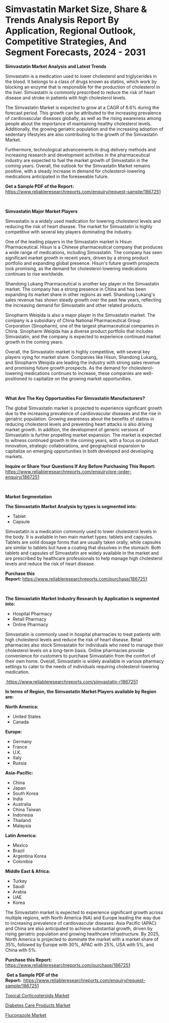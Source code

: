 <p><h1>Simvastatin Market Size, Share & Trends Analysis Report By Application, Regional Outlook, Competitive Strategies, And Segment Forecasts, 2024 - 2031</h1></p><p><strong>Simvastatin Market Analysis and Latest Trends</strong></p>
<p><p>Simvastatin is a medication used to lower cholesterol and triglycerides in the blood. It belongs to a class of drugs known as statins, which work by blocking an enzyme that is responsible for the production of cholesterol in the liver. Simvastatin is commonly prescribed to reduce the risk of heart disease and stroke in patients with high cholesterol levels.</p><p>The Simvastatin Market is expected to grow at a CAGR of 6.6% during the forecast period. This growth can be attributed to the increasing prevalence of cardiovascular diseases globally, as well as the rising awareness among people about the importance of maintaining healthy cholesterol levels. Additionally, the growing geriatric population and the increasing adoption of sedentary lifestyles are also contributing to the growth of the Simvastatin Market.</p><p>Furthermore, technological advancements in drug delivery methods and increasing research and development activities in the pharmaceutical industry are expected to fuel the market growth of Simvastatin in the coming years. Overall, the outlook for the Simvastatin Market remains positive, with a steady increase in demand for cholesterol-lowering medications anticipated in the foreseeable future.</p></p>
<p><strong>Get a Sample PDF of the Report:&nbsp;</strong> <a href="https://www.reliableresearchreports.com/enquiry/request-sample/1867251">https://www.reliableresearchreports.com/enquiry/request-sample/1867251</a></p>
<p>&nbsp;</p>
<p><strong>Simvastatin Major Market Players</strong></p>
<p><p>Simvastatin is a widely used medication for lowering cholesterol levels and reducing the risk of heart disease. The market for Simvastatin is highly competitive with several key players dominating the industry.</p><p>One of the leading players in the Simvastatin market is Hisun Pharmaceutical. Hisun is a Chinese pharmaceutical company that produces a wide range of medications, including Simvastatin. The company has seen significant market growth in recent years, driven by a strong product portfolio and expanding global presence. Hisun's future growth prospects look promising, as the demand for cholesterol-lowering medications continues to rise worldwide.</p><p>Shandong Lukang Pharmaceutical is another key player in the Simvastatin market. The company has a strong presence in China and has been expanding its market share in other regions as well. Shandong Lukang's sales revenue has shown steady growth over the past few years, reflecting the increasing demand for Simvastatin and other related products.</p><p>Sinopharm Weiqida is also a major player in the Simvastatin market. The company is a subsidiary of China National Pharmaceutical Group Corporation (Sinopharm), one of the largest pharmaceutical companies in China. Sinopharm Weiqida has a diverse product portfolio that includes Simvastatin, and the company is expected to experience continued market growth in the coming years.</p><p>Overall, the Simvastatin market is highly competitive, with several key players vying for market share. Companies like Hisun, Shandong Lukang, and Sinopharm Weiqida are leading the industry with strong sales revenue and promising future growth prospects. As the demand for cholesterol-lowering medications continues to increase, these companies are well-positioned to capitalize on the growing market opportunities.</p></p>
<p>&nbsp;</p>
<p><strong>What Are The Key Opportunities For Simvastatin Manufacturers?</strong></p>
<p><p>The global Simvastatin market is projected to experience significant growth due to the increasing prevalence of cardiovascular diseases and the rise in geriatric population. Growing awareness about the benefits of statins in reducing cholesterol levels and preventing heart attacks is also driving market growth. In addition, the development of generic versions of Simvastatin is further propelling market expansion. The market is expected to witness continued growth in the coming years, with a focus on product innovation, strategic collaborations, and geographical expansion to capitalize on emerging opportunities in both developed and developing markets.</p></p>
<p><strong>Inquire or Share Your Questions If Any Before Purchasing This Report:</strong> <a href="https://www.reliableresearchreports.com/enquiry/pre-order-enquiry/1867251">https://www.reliableresearchreports.com/enquiry/pre-order-enquiry/1867251</a></p>
<p>&nbsp;</p>
<p><strong>Market Segmentation</strong></p>
<p><strong>The Simvastatin Market Analysis by types is segmented into:</strong></p>
<p><ul><li>Tablet</li><li>Capsule</li></ul></p>
<p><p>Simvastatin is a medication commonly used to lower cholesterol levels in the body. It is available in two main market types: tablets and capsules. Tablets are solid dosage forms that are usually taken orally, while capsules are similar to tablets but have a coating that dissolves in the stomach. Both tablets and capsules of Simvastatin are widely available in the market and are prescribed by healthcare professionals to help manage high cholesterol levels and reduce the risk of heart disease.</p></p>
<p><strong>Purchase this Report:&nbsp;</strong><a href="https://www.reliableresearchreports.com/purchase/1867251">https://www.reliableresearchreports.com/purchase/1867251</a></p>
<p>&nbsp;</p>
<p><strong>The Simvastatin Market Industry Research by Application is segmented into:</strong></p>
<p><ul><li>Hospital Pharmacy</li><li>Retail Pharmacy</li><li>Online Pharmacy</li></ul></p>
<p><p>Simvastatin is commonly used in hospital pharmacies to treat patients with high cholesterol levels and reduce the risk of heart disease. Retail pharmacies also stock Simvastatin for individuals who need to manage their cholesterol levels on a long-term basis. Online pharmacies provide convenience for customers to purchase Simvastatin from the comfort of their own home. Overall, Simvastatin is widely available in various pharmacy settings to cater to the needs of individuals requiring cholesterol-lowering medication.</p></p>
<p><a href="https://www.reliableresearchreports.com/simvastatin-r1867251">&nbsp;https://www.reliableresearchreports.com/simvastatin-r1867251</a></p>
<p><strong>In terms of Region, the Simvastatin Market Players available by Region are:</strong></p>
<p>
    <p> <strong> North America: </strong>
        <ul>
            <li>United States</li>
            <li>Canada</li>
        </ul>
        </p> 
    <p> <strong> Europe: </strong>
        <ul>
            <li>Germany</li>
            <li>France</li>
            <li>U.K.</li>
            <li>Italy</li>
            <li>Russia</li>
        </ul>
        </p> 
    <p> <strong> Asia-Pacific: </strong>
        <ul>
            <li>China</li>
            <li>Japan</li>
            <li>South Korea</li>
            <li>India</li>
            <li>Australia</li>
            <li>China Taiwan</li>
            <li>Indonesia</li>
            <li>Thailand</li>
            <li>Malaysia</li>
        </ul>
        </p> 
    <p> <strong> Latin America: </strong>
        <ul>
            <li>Mexico</li>
            <li>Brazil</li>
            <li>Argentina Korea</li>
            <li>Colombia</li>
        </ul>
        </p> 
    <p> <strong> Middle East & Africa: </strong>
        <ul>
            <li>Turkey</li>
            <li>Saudi</li>
            <li>Arabia</li>
            <li>UAE</li>
            <li>Korea</li>
        </ul>
    </p>
    </p>
<p><p>The Simvastatin market is expected to experience significant growth across multiple regions, with North America (NA) and Europe leading the way due to increasing prevalence of cardiovascular diseases. Asia Pacific (APAC) and China are also anticipated to achieve substantial growth, driven by rising geriatric population and growing healthcare infrastructure. By 2025, North America is projected to dominate the market with a market share of 35%, followed by Europe with 30%, APAC with 25%, USA with 5%, and China with 5%.</p></p>
<p><strong>Purchase this Report: </strong><a href="https://www.reliableresearchreports.com/purchase/1867251">https://www.reliableresearchreports.com/purchase/1867251</a></p>
<p>&nbsp;<strong>Get a Sample PDF of the Report:&nbsp;&nbsp;</strong><a href="https://www.reliableresearchreports.com/enquiry/request-sample/1867251">https://www.reliableresearchreports.com/enquiry/request-sample/1867251</a></p>
<p><strong></strong></p>
<p><p><a href="https://github.com/gracielawharr/Market-Research-Report-List-1/blob/main/topical-corticosteroids-market.md">Topical Corticosteroids Market</a></p><p><a href="https://github.com/EunaWiegad2023/Market-Research-Report-List-1/blob/main/diabetes-care-products-market.md">Diabetes Care Products Market</a></p><p><a href="https://github.com/JennyferFeil2023/Market-Research-Report-List-1/blob/main/fluconazole-market.md">Fluconazole Market</a></p></p>